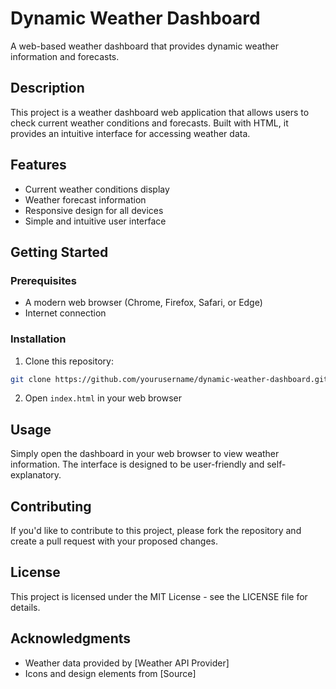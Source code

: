 # Dynamic Weather Dashboard

A web-based weather dashboard that provides dynamic weather information and forecasts.

## Description

This project is a weather dashboard web application that allows users to check current weather conditions and forecasts. Built with HTML, it provides an intuitive interface for accessing weather data.

## Features

- Current weather conditions display
- Weather forecast information
- Responsive design for all devices
- Simple and intuitive user interface

## Getting Started

### Prerequisites

- A modern web browser (Chrome, Firefox, Safari, or Edge)
- Internet connection

### Installation

1. Clone this repository:
```bash
git clone https://github.com/yourusername/dynamic-weather-dashboard.git
```

2. Open `index.html` in your web browser

## Usage

Simply open the dashboard in your web browser to view weather information. The interface is designed to be user-friendly and self-explanatory.

## Contributing

If you'd like to contribute to this project, please fork the repository and create a pull request with your proposed changes.

## License

This project is licensed under the MIT License - see the LICENSE file for details.

## Acknowledgments

- Weather data provided by [Weather API Provider]
- Icons and design elements from [Source]